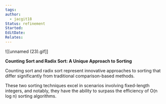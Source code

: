 ```yaml
---
tags: 
author:
  - jacgit18
Status: refinement
Started: 
EditDate: 
Relates:
---
```

![[unnamed (23).gif]]


**Counting Sort and Radix Sort: A Unique Approach to Sorting**

Counting sort and radix sort represent innovative approaches to sorting that differ significantly from traditional comparison-based methods.

These two sorting techniques excel in scenarios involving fixed-length integers, and notably, they have the ability to surpass the efficiency of O(n log n) sorting algorithms.